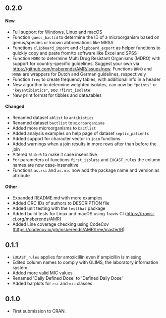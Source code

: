 ## 0.2.0
#### New
- Full support for Windows, Linux and macOS
- Function `guess_bactid` to determine the ID of a microorganism based on genus/species or known abbreviations like MRSA
- Functions `clipboard_import` and `clipboard_export` as helper functions to quickly copy and paste from/to software like Excel and SPSS
- Function `MDRO` to determine Multi Drug Resistant Organisms (MDRO) with support for country-specific guidelines. Suggest your own via https://github.com/msberends/AMR/issues/new. Functions `BRMO` and `MRGN` are wrappers for Dutch and German guidelines, respectively
- Function `freq` to create frequency tables, with additional info in a header
- New algorithm to determine weighted isolates, can now be `"points"` or `"keyantibiotics"`, see `?first_isolate`
- New print format for tibbles and data.tables

#### Changed
- Renamed dataset `ablist` to `antibiotics`
- Renamed dataset `bactlist` to `microorganisms`
- Added more microorganisms to `bactlist`
- Added analysis examples on help page of dataset `septic_patients`
- Added support for character vector in `join` functions
- Added warnings when a join results in more rows after than before the join
- Altered `%like%` to make it case insensitive
- For parameters of functions `first_isolate` and `EUCAST_rules` the column names are now case-insensitive
- Functions `as.rsi` and `as.mic` now add the package name and version as attribute

#### Other
- Expanded README.md with more examples
- Added ORC IDs of authors to DESCRIPTION file
- Added unit testing with the `testthat` package
- Added build tests for Linux and macOS using Travis CI (https://travis-ci.org/msberends/AMR)
- Added Line coverage checking using CodeCov (https://codecov.io/gh/msberends/AMR/tree/master/R)

## 0.1.1
- `EUCAST_rules` applies for amoxicillin even if ampicillin is missing
- Edited column names to comply with GLIMS, the laboratory information system
- Added more valid MIC values
- Renamed 'Daily Defined Dose' to 'Defined Daily Dose'
- Added barplots for `rsi` and `mic` classes

## 0.1.0
- First submission to CRAN.
